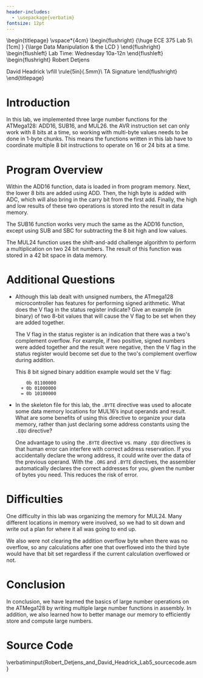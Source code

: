 ```yaml
---
header-includes:
  - \usepackage{verbatim}
fontsize: 12pt
---
```



\begin{titlepage}
  \vspace*{4cm}
  \begin{flushright}
  {\huge
    ECE 375 Lab 5\\[1cm]
  }
  {\large
    Data Manipulation \& the LCD
  }
  \end{flushright}
  \begin{flushleft}
  Lab Time: Wednesday 10a-12n
  \end{flushleft}
  \begin{flushright}
  Robert Detjens

  David Headrick
  \vfill
  \rule{5in}{.5mm}\\
  TA Signature
  \end{flushright}
\end{titlepage}

# Introduction

In this lab, we implemented three large number functions for the ATMega128: ADD16, SUB16, and MUL26. the AVR instruction
set can only work with 8 bits at a time, so working with multi-byte values needs to be done in 1-byte chunks. This means
the functions written in this lab have to coordinate multiple 8 bit instructions to operate on 16 or 24 bits at a time.

# Program Overview

Within the ADD16 function, data is loaded in from program memory. Next, the lower 8 bits are added using ADD. Then, the
high byte is added with ADC, which will also bring in the carry bit from the first add. Finally, the high and low
results of these two operations is stored into the result in data memory.

The SUB16 function works very much the same as the ADD16 function, except using SUB and SBC for subtracting the 8 bit
high and low values.

The MUL24 function uses the shift-and-add challenge algorithm to perform a multiplication on two 24 bit numbers. The
result of this function was stored in a 42 bit space in data memory.

# Additional Questions

- Although this lab dealt with unsigned numbers, the ATmega128 microcontroller has features for performing signed
  arithmetic. What does the V flag in the status register indicate? Give an example (in binary) of two 8-bit values that
  will cause the V flag to be set when they are added together.

  The V flag in the status register is an indication that there was a two's complement overflow. For example, if two
  positive, signed numbers were added together and the result were negative, then the V flag in the status register
  would become set due to the two's complement overflow during addition.

  This 8 bit signed binary addition example would set the V flag:

  ```
      0b 01100000
    + 0b 01000000
    = 0b 10100000
  ```

- In the skeleton file for this lab, the `.BYTE` directive was used to allocate some data memory locations for MUL16’s
  input operands and result. What are some benefits of using this directive to organize your data memory, rather than
  just declaring some address constants using the `.EQU` directive?

  One advantage to using the `.BYTE` directive vs. many `.EQU` directives is that human error can interfere with correct
  address reservation. If you accidentally declare the wrong address, it could write over the data of the previous
  operand. With the `.ORG` and `.BYTE` directives, the assembler automatically declares the correct addresses for you,
  given the number of bytes you need. This reduces the risk of error.

# Difficulties

One difficulty in this lab was organizing the memory for MUL24. Many different locations in memory were involved, so we
had to sit down and write out a plan for where it all was going to end up.

We also were not clearing the addition overflow byte when there was no overflow, so any calculations after one that
overflowed into the third byte would have that bit set regardless if the current calculation overflowed or not.

# Conclusion

In conclusion, we have learned the basics of large number operations on the ATMega128 by writing multiple large number
functions in assembly. In addition, we also learned how to better manage our memory to efficiently store and compute
large numbers.

# Source Code

\verbatiminput{Robert_Detjens_and_David_Headrick_Lab5_sourcecode.asm}
